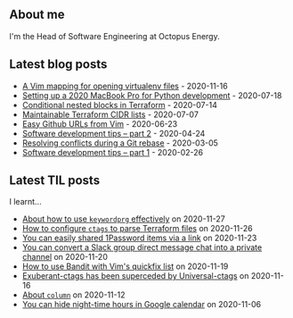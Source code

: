 ## About me
I'm the Head of Software Engineering at Octopus Energy.
## Latest blog posts
- [A Vim mapping for opening virtualenv files](https://codeinthehole.com/tips/a-vim-mapping-for-opening-virtualenv-files/) - 2020-11-16
- [Setting up a 2020 MacBook Pro for Python development](https://codeinthehole.com/guides/settings-up-a-2020-macbook-for-python-development/) - 2020-07-18
- [Conditional nested blocks in Terraform](https://codeinthehole.com/tips/conditional-nested-blocks-in-terraform/) - 2020-07-14
- [Maintainable Terraform CIDR lists](https://codeinthehole.com/tips/terraform-cidrs/) - 2020-07-07
- [Easy Github URLs from Vim](https://codeinthehole.com/tips/easy-github-urls-from-vim/) - 2020-06-23
- [Software development tips – part 2](https://codeinthehole.com/tips/software-development-tips-part2/) - 2020-04-24
- [Resolving conflicts during a Git rebase](https://codeinthehole.com/guides/resolving-conflicts-during-a-git-rebase/) - 2020-03-05
- [Software development tips – part 1](https://codeinthehole.com/tips/software-development-tips-part1/) - 2020-02-26
## Latest TIL posts
I learnt...
- [About how to use `keywordprg` effectively](https://til.codeinthehole.com/posts/about-how-to-use-keywordprg-effectively/) on 2020-11-27
- [How to configure `ctags` to parse Terraform files](https://til.codeinthehole.com/posts/how-to-configure-ctags-to-parse-terraform-files/) on 2020-11-26
- [You can easily shared 1Password items via a link](https://til.codeinthehole.com/posts/you-can-easily-shared-1password-items-via-a-link/) on 2020-11-23
- [You can convert a Slack group direct message chat into a private channel](https://til.codeinthehole.com/posts/you-can-convert-a-slack-group-direct-message-chat-into-a-private-channel/) on 2020-11-20
- [How to use Bandit with Vim's quickfix list](https://til.codeinthehole.com/posts/how-to-use-bandit-with-vims-quickfix-list/) on 2020-11-19
- [Exuberant-ctags has been superceded by Universal-ctags](https://til.codeinthehole.com/posts/exuberantctags-has-been-superceded-by-universalctags/) on 2020-11-16
- [About `column`](https://til.codeinthehole.com/posts/about-column/) on 2020-11-12
- [You can hide night-time hours in Google calendar](https://til.codeinthehole.com/posts/you-can-hide-nighttime-hours-in-google-calendar/) on 2020-11-06
